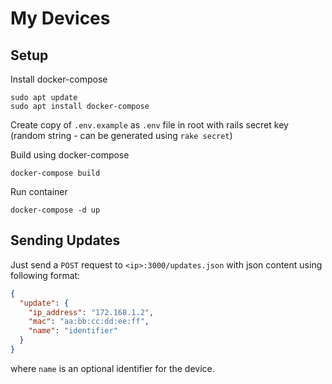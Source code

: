 # My Devices

## Setup

Install docker-compose

```shell
sudo apt update
sudo apt install docker-compose
```

Create copy of `.env.example` as `.env` file in root with rails secret key (random string - can be generated using `rake secret`)

Build using docker-compose

```shell
docker-compose build
```

Run container

```shell
docker-compose -d up
```

## Sending Updates

Just send a `POST` request to `<ip>:3000/updates.json` with json content using following format:

```json
{
  "update": {
    "ip_address": "172.168.1.2",
    "mac": "aa:bb:cc:dd:ee:ff",
    "name": "identifier"
  }
}
```

where `name` is an optional identifier for the device.